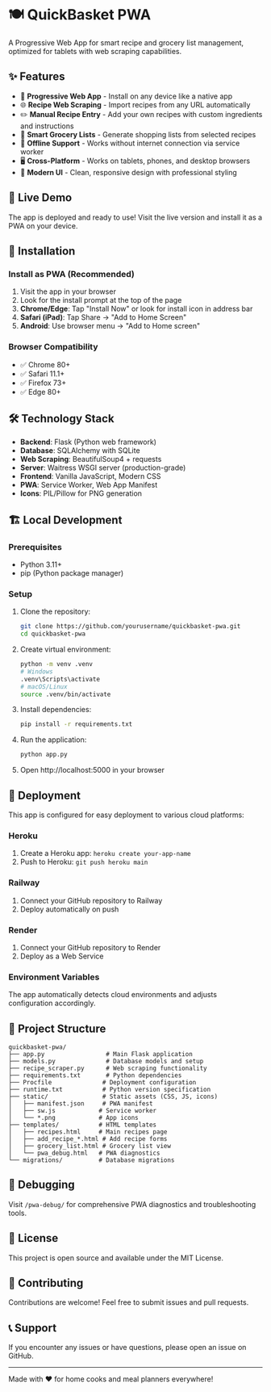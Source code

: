 # 🍽️ QuickBasket PWA

A Progressive Web App for smart recipe and grocery list management, optimized for tablets with web scraping capabilities.

## ✨ Features

- 📱 **Progressive Web App** - Install on any device like a native app
- 🌐 **Recipe Web Scraping** - Import recipes from any URL automatically
- ✏️ **Manual Recipe Entry** - Add your own recipes with custom ingredients and instructions  
- 🛒 **Smart Grocery Lists** - Generate shopping lists from selected recipes
- 💾 **Offline Support** - Works without internet connection via service worker
- 🖥️ **Cross-Platform** - Works on tablets, phones, and desktop browsers
- 🎨 **Modern UI** - Clean, responsive design with professional styling

## 🚀 Live Demo

The app is deployed and ready to use! Visit the live version and install it as a PWA on your device.

## 📱 Installation

### Install as PWA (Recommended)
1. Visit the app in your browser
2. Look for the install prompt at the top of the page
3. **Chrome/Edge**: Tap "Install Now" or look for install icon in address bar
4. **Safari (iPad)**: Tap Share → "Add to Home Screen"
5. **Android**: Use browser menu → "Add to Home screen"

### Browser Compatibility
- ✅ Chrome 80+
- ✅ Safari 11.1+
- ✅ Firefox 73+
- ✅ Edge 80+

## 🛠️ Technology Stack

- **Backend**: Flask (Python web framework)
- **Database**: SQLAlchemy with SQLite
- **Web Scraping**: BeautifulSoup4 + requests
- **Server**: Waitress WSGI server (production-grade)
- **Frontend**: Vanilla JavaScript, Modern CSS
- **PWA**: Service Worker, Web App Manifest
- **Icons**: PIL/Pillow for PNG generation

## 🏗️ Local Development

### Prerequisites
- Python 3.11+
- pip (Python package manager)

### Setup
1. Clone the repository:
   ```bash
   git clone https://github.com/yourusername/quickbasket-pwa.git
   cd quickbasket-pwa
   ```

2. Create virtual environment:
   ```bash
   python -m venv .venv
   # Windows
   .venv\Scripts\activate
   # macOS/Linux  
   source .venv/bin/activate
   ```

3. Install dependencies:
   ```bash
   pip install -r requirements.txt
   ```

4. Run the application:
   ```bash
   python app.py
   ```

5. Open http://localhost:5000 in your browser

## 🚀 Deployment

This app is configured for easy deployment to various cloud platforms:

### Heroku
1. Create a Heroku app: `heroku create your-app-name`
2. Push to Heroku: `git push heroku main`

### Railway
1. Connect your GitHub repository to Railway
2. Deploy automatically on push

### Render
1. Connect your GitHub repository to Render
2. Deploy as a Web Service

### Environment Variables
The app automatically detects cloud environments and adjusts configuration accordingly.

## 📁 Project Structure

```
quickbasket-pwa/
├── app.py                 # Main Flask application
├── models.py              # Database models and setup
├── recipe_scraper.py      # Web scraping functionality  
├── requirements.txt       # Python dependencies
├── Procfile              # Deployment configuration
├── runtime.txt           # Python version specification
├── static/               # Static assets (CSS, JS, icons)
│   ├── manifest.json     # PWA manifest
│   ├── sw.js            # Service worker
│   └── *.png            # App icons
├── templates/           # HTML templates
│   ├── recipes.html     # Main recipes page
│   ├── add_recipe_*.html # Add recipe forms
│   ├── grocery_list.html # Grocery list view
│   └── pwa_debug.html   # PWA diagnostics
└── migrations/          # Database migrations
```

## 🐛 Debugging

Visit `/pwa-debug/` for comprehensive PWA diagnostics and troubleshooting tools.

## 📄 License

This project is open source and available under the MIT License.

## 🤝 Contributing

Contributions are welcome! Feel free to submit issues and pull requests.

## 📞 Support

If you encounter any issues or have questions, please open an issue on GitHub.

---

Made with ❤️ for home cooks and meal planners everywhere!